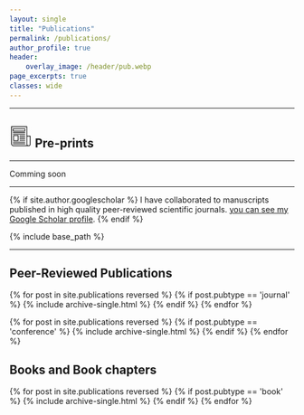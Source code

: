 ```yaml
---
layout: single
title: "Publications"
permalink: /publications/
author_profile: true
header:
    overlay_image: /header/pub.webp
page_excerpts: true
classes: wide
---
```


<hr>
<h2><img src="/images/pub/Publications.webp" height="40" width="40"> Pre-prints </h2>
<hr>
Comming soon


<hr>

{% if site.author.googlescholar %}
 I have collaborated to manuscripts published in high quality peer-reviewed scientific journals. 
 <a href="{{site.author.googlescholar}}">you can see my Google Scholar profile</a>.
{% endif %}

{% include base_path %}

<hr>

<h2>Peer-Reviewed Publications</h2> 
{% for post in site.publications reversed %}
  {% if post.pubtype == 'journal' %}
      {% include archive-single.html %}
  {% endif %}
{% endfor %}

<!-- <h2>Conference Papers</h2>-->
{% for post in site.publications reversed %}
  {% if post.pubtype == 'conference' %}
      {% include archive-single.html %}
  {% endif %}
{% endfor %}

<h2>Books and Book chapters</h2>
{% for post in site.publications reversed %}
  {% if post.pubtype == 'book' %}
      {% include archive-single.html %}
  {% endif %}
{% endfor %}

<!-- <h2>Academic</h2>
{% for post in site.publications reversed %}
  {% if post.pubtype == 'academic' %}
      {% include archive-single.html %}
  {% endif %}
{% endfor %} -->



